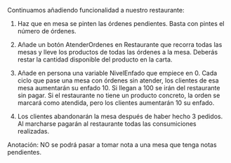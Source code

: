 Continuamos añadiendo funcionalidad a nuestro restaurante:


1) Haz que en mesa se pinten las órdenes pendientes. Basta con pintes el número de órdenes.

2) Añade un botón AtenderOrdenes en Restaurante que recorra todas las mesas y lleve los productos de todas las órdenes a la mesa. Deberás restar la cantidad disponible del producto en la carta.

3) Añade en persona una variable NivelEnfado que empiece en 0. Cada ciclo que pase una mesa con órdenes sin atender, los clientes de esa mesa aumentarán su enfado 10. Si llegan a 100 se irán del restaurante sin pagar. Si el restaurante no tiene un producto concreto, la orden se marcará como atendida, pero los clientes aumentarán 10 su enfado.

4) Los clientes abandonarán la mesa después de haber hecho 3 pedidos. Al marcharse pagarán al restaurante todas las consumiciones realizadas.



Anotación: NO se podrá pasar a tomar nota a una mesa que tenga notas pendientes.